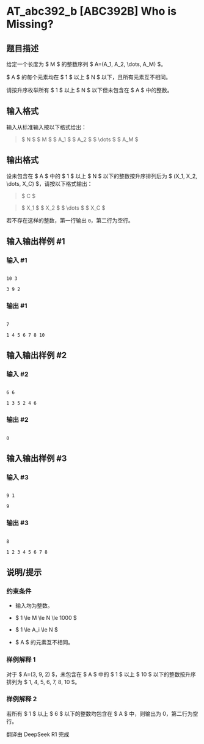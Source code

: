 # AT_abc392_b [ABC392B] Who is Missing?

## 题目描述

给定一个长度为 $ M $ 的整数序列 $ A=(A_1, A_2, \dots, A_M) $。  
$ A $ 的每个元素均在 $ 1 $ 以上 $ N $ 以下，且所有元素互不相同。

请按升序枚举所有 $ 1 $ 以上 $ N $ 以下但未包含在 $ A $ 中的整数。

## 输入格式

输入从标准输入按以下格式给出：

> $ N $ $ M $ $ A_1 $ $ A_2 $ $ \dots $ $ A_M $

## 输出格式

设未包含在 $ A $ 中的 $ 1 $ 以上 $ N $ 以下的整数按升序排列后为 $ (X_1, X_2, \dots, X_C) $，请按以下格式输出：

> $ C $  
> $ X_1 $ $ X_2 $ $ \dots $ $ X_C $

若不存在这样的整数，第一行输出 `0`，第二行为空行。

## 输入输出样例 #1

### 输入 #1

```
10 3
3 9 2
```

### 输出 #1

```
7
1 4 5 6 7 8 10
```

## 输入输出样例 #2

### 输入 #2

```
6 6
1 3 5 2 4 6
```

### 输出 #2

```
0
```

## 输入输出样例 #3

### 输入 #3

```
9 1
9
```

### 输出 #3

```
8
1 2 3 4 5 6 7 8
```

## 说明/提示

### 约束条件

- 输入均为整数。
- $ 1 \le M \le N \le 1000 $
- $ 1 \le A_i \le N $
- $ A $ 的元素互不相同。

### 样例解释 1

对于 $ A=(3, 9, 2) $，未包含在 $ A $ 中的 $ 1 $ 以上 $ 10 $ 以下的整数按升序排列为 $ 1, 4, 5, 6, 7, 8, 10 $。

### 样例解释 2

若所有 $ 1 $ 以上 $ 6 $ 以下的整数均包含在 $ A $ 中，则输出为 $0$，第二行为空行。

翻译由 DeepSeek R1 完成